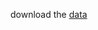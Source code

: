 download the [data](https://drive.google.com/file/d/1BGNI3iRfzxdD_8V2RXtyxQ3TfsaGSYt6/view?usp=sharing)
